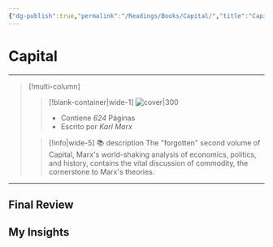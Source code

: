 ```yaml
---
{"dg-publish":true,"permalink":"/Readings/Books/Capital/","title":"Capital","tags":["NoteType/Book"],"updated":"2023-10-01T23:22:16.089-05:00"}
---
```



# Capital
- - -
> [!multi-column]
> 
> > [!blank-container|wide-1]
> >  ![cover|300](http://books.google.com/books/content?id=VunkXwkCtJUC&printsec=frontcover&img=1&zoom=1&edge=curl&source=gbs_api)
> >- Contiene *624* Páginas
> >- Escrito por *Karl Marx*
> 
> > [!info|wide-5] 📚 description
> > The "forgotten" second volume of Capital, Marx's world-shaking analysis of economics, politics, and history, contains the vital discussion of commodity, the cornerstone to Marx's theories.
> 

- - -

## Final Review

## My Insights